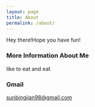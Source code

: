 ```yaml
---
layout: page
title: About
permalink: /about/
---
```


Hey there!Hope you have fun!

### More Information About Me

like to eat and eat

### Gmail

[sunbingjian98@gmail.com](mailto:email@domain.com)
